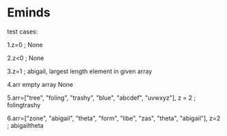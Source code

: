 # Eminds
test cases:

1.z=0 ; None

2.z<0 ; None

3.z=1 ; abigail, largest length element in given array

4.arr empty array None

5.arr=["tree", "foling", "trashy", "blue", "abcdef", "uvwxyz"], z = 2 ; folingtrashy

6.arr=["zone", "abigail", "theta", "form", "libe", "zas", "theta", "abigail"], z=2 ; abigailtheta

